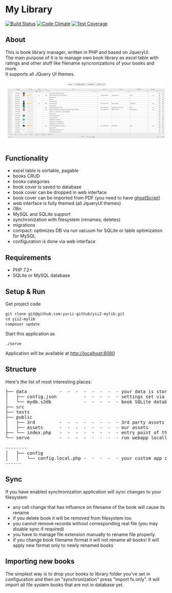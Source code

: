 

# My Library

[![Build Status](https://travis-ci.org/yurii-github/yii2-mylib.svg?branch=slim-master)](https://travis-ci.org/yurii-github/yii2-mylib) [![Code Climate](https://codeclimate.com/github/yurii-github/yii2-mylib/badges/gpa.svg)](https://codeclimate.com/github/yurii-github/yii2-mylib) [![Test Coverage](https://codeclimate.com/github/yurii-github/yii2-mylib/badges/coverage.svg)](https://codeclimate.com/github/yurii-github/yii2-mylib/coverage) 

## About

This is book library manager, written in PHP and based on JqueryUI.  
The main purpose of it is to manage own book library as excel table with ratings and other stuff like filename syncronizations of your books and more.  
It supports all JQuery UI themes.  

![library page](app/web/library.png)


## Functionality

- excel table is sortable, pagable
- books CRUD
- books categories
- book cover is saved to database
- book cover can be dropped in web interface
- book cover can be imported from PDF (you need to have [ghostScript](https://www.ghostscript.com/))
- web interface is fully themed (all JqueryUI themes)
- i18n
- MySQL and SQLite support
- synchronization with filesystem (renames, deletes)
- migrations
- compact: optimizes DB via run vacuum for SQLite or table optimization for MySQL
- configuration is done via web interface

## Requirements

- PHP 7.2+
- SQLite or MySQL database

## Setup & Run

Get project code

```
git clone git@github.com:yurii-github/yii2-mylib.git
cd yii2-mylib
composer update
```

Start this application as

```
./serve
```

Application will be available at [http://localhost:8080](http://localhost:8080)

## Structure
Here's the list of most interesting places: 
<pre>
├── data            -  -  -  -  -  -  -  - your data is stored here
│   ├── config.json          -  -  -  -  - settings set via web interface
│   └── mydb.s3db            -  -  -  -  - book SQLite database
├── src
├── tests
├── public
│   ├── 3rd         -  -  -  -  -  -  -  - 3rd party assets
│   ├── assets      -  -  -  -  -  -  -  - our assets
├── └── index.php   -  -  -  -  -  -  -  - entry point of the application  
└── serve           -  -  -  -  -  -  -  - run webapp locally

--------
│   ├── config
│   │   └── config.local.php -  -  -  -  - your custom app configuration (that cannot be set via settings)
------
</pre>

## Sync
If you have enabled synchronization application will sync changes to your filesystem
* any cell change that has influence on filename of the book will cause its rename
* if you delete book it will be removed from filesystem too 
* you cannot remove records without corresponding real file (you may disable sync if required)
* you have to manage file extension manually to rename file properly.
* if you change book filename format it will not rename all books! It will apply new format only to newly renamed books

## Importing new books
The simplest way is to drop your books to library folder you've set in configuration and then on "synchronization" press "import fs only". 
It will import all file system books that are not in database yet.
